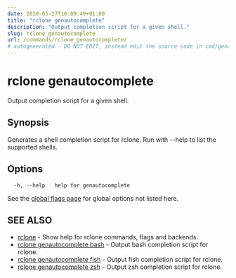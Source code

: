 ```yaml
---
date: 2020-05-27T16:09:49+01:00
title: "rclone genautocomplete"
description: "Output completion script for a given shell."
slug: rclone_genautocomplete
url: /commands/rclone_genautocomplete/
# autogenerated - DO NOT EDIT, instead edit the source code in cmd/genautocomplete/ and as part of making a release run "make commanddocs"
---
```

# rclone genautocomplete

Output completion script for a given shell.

## Synopsis


Generates a shell completion script for rclone.
Run with --help to list the supported shells.


## Options

```
  -h, --help   help for genautocomplete
```

See the [global flags page](/flags/) for global options not listed here.

## SEE ALSO

* [rclone](/commands/rclone/)	 - Show help for rclone commands, flags and backends.
* [rclone genautocomplete bash](/commands/rclone_genautocomplete_bash/)	 - Output bash completion script for rclone.
* [rclone genautocomplete fish](/commands/rclone_genautocomplete_fish/)	 - Output fish completion script for rclone.
* [rclone genautocomplete zsh](/commands/rclone_genautocomplete_zsh/)	 - Output zsh completion script for rclone.

